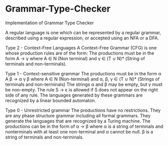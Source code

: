 # Grammar-Type-Checker
Implementation of Grammar Type Checker

A regular language is one which can be represented by a regular grammar, described using a regular expression, or accepted using an NFA or a DFA.

Type 2 - Context-Free Languages
A Context-Free Grammar (CFG) is one whose production rules are of the form: The productions must be in the form A → γ where A ∈ N (Non terminal) and γ ∈ (T ∪ N)* (String of terminals and non-terminals).

Type 1 - Context-sensitive grammar
The productions must be in the form α A β → α γ β where A ∈ N (Non-terminal) and α, β, γ ∈ (T ∪ N)* (Strings of terminals and non-terminals) The strings α and β may be empty, but γ must be non-empty. The rule S → ε is allowed if S does not appear on the right side of any rule. The languages generated by these grammars are recognized by a linear bounded automaton.

Type 0 - Unrestricted grammar
The productions have no restrictions. They are any phase structure grammar including all formal grammars. They generate the languages that are recognized by a Turing machine. The productions can be in the form of α → β where α is a string of terminals and nonterminals with at least one non-terminal and α cannot be null. β is a string of terminals and non-terminals.

